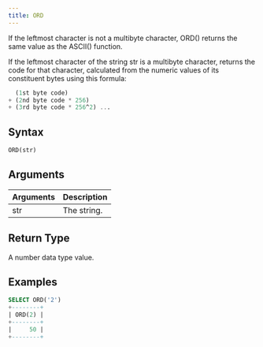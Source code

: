 ```yaml
---
title: ORD
---
```


If the leftmost character is not a multibyte character, ORD() returns the same value as the ASCII() function.

If the leftmost character of the string str is a multibyte character, returns the code for that character, calculated from the numeric values of its constituent bytes using this formula:

```sql
  (1st byte code)
+ (2nd byte code * 256)
+ (3rd byte code * 256^2) ...
```

## Syntax

```sql
ORD(str)
```

## Arguments

| Arguments | Description |
| --------- | ----------- |
| str       | The string. |

## Return Type

A number data type value.

## Examples

```sql
SELECT ORD('2')
+--------+
| ORD(2) |
+--------+
|     50 |
+--------+
```
